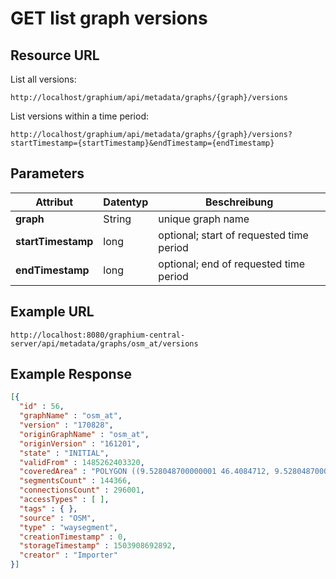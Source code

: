 # GET list graph versions

## Resource URL

List all versions:

`http://localhost/graphium/api/metadata/graphs/{graph}/versions`

List versions within a time period:

`http://localhost/graphium/api/metadata/graphs/{graph}/versions?startTimestamp={startTimestamp}&endTimestamp={endTimestamp}`

## Parameters

| **Attribut**       | **Datentyp** | **Beschreibung**                         |
| ------------------ | ------------ | ---------------------------------------- |
| **graph**          | String       | unique graph name                        |
| **startTimestamp** | long         | optional; start of requested time period |
| **endTimestamp**   | long         | optional; end of requested time period   |


## Example URL

`http://localhost:8080/graphium-central-server/api/metadata/graphs/osm_at/versions`

## Example Response

```json
[{
  "id" : 56,
  "graphName" : "osm_at",
  "version" : "170828",
  "originGraphName" : "osm_at",
  "originVersion" : "161201",
  "state" : "INITIAL",
  "validFrom" : 1485262403320,
  "coveredArea" : "POLYGON ((9.528048700000001 46.4084712, 9.528048700000001 49.0140693, 17.156510700000002 49.0140693, 17.156510700000002 46.4084712, 9.528048700000001 46.4084712))",
  "segmentsCount" : 144366,
  "connectionsCount" : 296001,
  "accessTypes" : [ ],
  "tags" : { },
  "source" : "OSM",
  "type" : "waysegment",
  "creationTimestamp" : 0,
  "storageTimestamp" : 1503908692892,
  "creator" : "Importer"
}]
```
